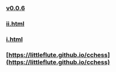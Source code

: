 ### [v0.0.6](https://github.com/littleflute/cchess0/edit/master/README.md)
### [ii.html](cchess/ii.html)
### [i.html](cchess/i.html)
### [https://littleflute.github.io/cchess](https://littleflute.github.io/cchess)
